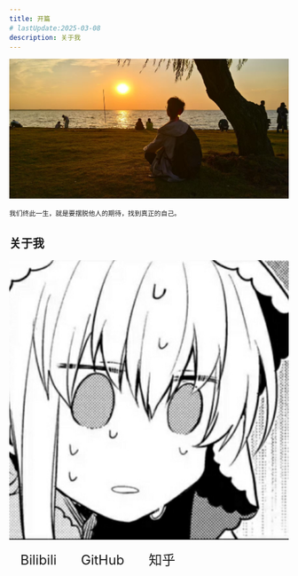 ```yaml
---
title: 开篇
# lastUpdate:2025-03-08
description: 关于我
---
```


![start-bg](../../assets/start-img/start-bg.jpg)

```
我们终此一生，就是要摆脱他人的期待，找到真正的自己。
```
## 关于我

![avatar](../../assets/start-img/avatar_resized2.jpg)


<div class="container-icon">
<a href="https://space.bilibili.com/3546706348084176" style="padding: 20px;font-size: 24px;text-decoration: none;" className="iconfont icon-bilibili">Bilibili</a>
<a href="https://github.com/maindraster" style="padding: 20px;font-size: 24px;text-decoration: none;" className="iconfont icon-github">GitHub</a>
<a href="https://www.zhihu.com/people/wen-dao-81-2-70" style="padding: 20px;font-size: 24px;text-decoration: none;" className="iconfont icon-zhihu">知乎</a>
</div>


